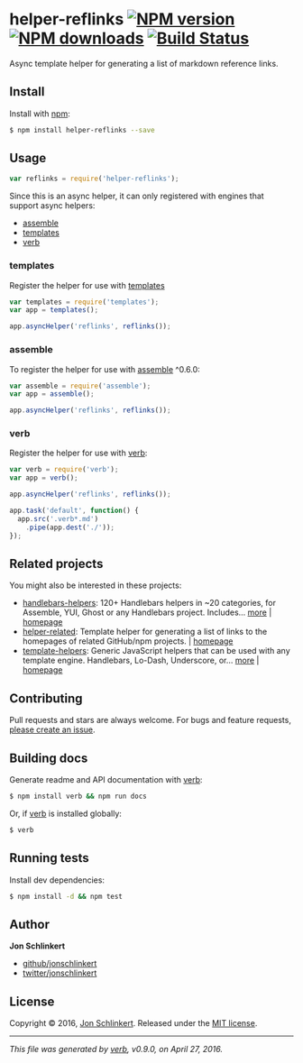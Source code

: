 # helper-reflinks [![NPM version](https://img.shields.io/npm/v/helper-reflinks.svg?style=flat)](https://www.npmjs.com/package/helper-reflinks) [![NPM downloads](https://img.shields.io/npm/dm/helper-reflinks.svg?style=flat)](https://npmjs.org/package/helper-reflinks) [![Build Status](https://img.shields.io/travis/helpers/helper-reflinks.svg?style=flat)](https://travis-ci.org/helpers/helper-reflinks)

Async template helper for generating a list of markdown reference links.

## Install

Install with [npm](https://www.npmjs.com/):

```sh
$ npm install helper-reflinks --save
```

## Usage

```js
var reflinks = require('helper-reflinks');
```

Since this is an async helper, it can only registered with engines that support async helpers:

* [assemble](#assemble)
* [templates](#templates)
* [verb](#verb)

### templates

Register the helper for use with [templates](https://github.com/jonschlinkert/templates)

```js
var templates = require('templates');
var app = templates();

app.asyncHelper('reflinks', reflinks());
```

### assemble

To register the helper for use with [assemble](https://github.com/assemble/assemble) ^0.6.0:

```js
var assemble = require('assemble');
var app = assemble();

app.asyncHelper('reflinks', reflinks());
```

### verb

Register the helper for use with [verb](https://github.com/verbose/verb):

```js
var verb = require('verb');
var app = verb();

app.asyncHelper('reflinks', reflinks());

app.task('default', function() {
  app.src('.verb*.md')
    .pipe(app.dest('./'));
});
```

## Related projects

You might also be interested in these projects:

* [handlebars-helpers](https://www.npmjs.com/package/handlebars-helpers): 120+ Handlebars helpers in ~20 categories, for Assemble, YUI, Ghost or any Handlebars project. Includes… [more](https://www.npmjs.com/package/handlebars-helpers) | [homepage](https://github.com/assemble/handlebars-helpers)
* [helper-related](https://www.npmjs.com/package/helper-related): Template helper for generating a list of links to the homepages of related GitHub/npm projects. | [homepage](https://github.com/helpers/helper-related)
* [template-helpers](https://www.npmjs.com/package/template-helpers): Generic JavaScript helpers that can be used with any template engine. Handlebars, Lo-Dash, Underscore, or… [more](https://www.npmjs.com/package/template-helpers) | [homepage](https://github.com/jonschlinkert/template-helpers)

## Contributing

Pull requests and stars are always welcome. For bugs and feature requests, [please create an issue](https://github.com/helpers/helper-reflinks/issues/new).

## Building docs

Generate readme and API documentation with [verb](https://github.com/verbose/verb):

```sh
$ npm install verb && npm run docs
```

Or, if [verb](https://github.com/verbose/verb) is installed globally:

```sh
$ verb
```

## Running tests

Install dev dependencies:

```sh
$ npm install -d && npm test
```

## Author

**Jon Schlinkert**

* [github/jonschlinkert](https://github.com/jonschlinkert)
* [twitter/jonschlinkert](http://twitter.com/jonschlinkert)

## License

Copyright © 2016, [Jon Schlinkert](https://github.com/jonschlinkert).
Released under the [MIT license](https://github.com/helpers/helper-reflinks/blob/master/LICENSE).

***

_This file was generated by [verb](https://github.com/verbose/verb), v0.9.0, on April 27, 2016._